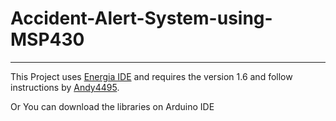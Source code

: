 # Accident-Alert-System-using-MSP430

----------------------------------------------------

This Project uses [Energia IDE](https://energia.nu/) and requires the version 1.6
and follow instructions by [Andy4495](https://github.com/Andy4495/MSP-EXP430G2ET-Energia).

Or
You can download the libraries on Arduino IDE
